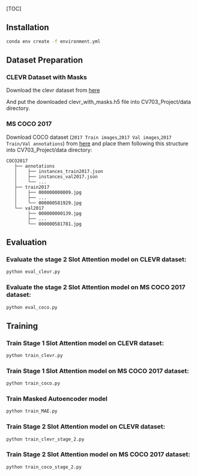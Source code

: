 [TOC]

## Installation

```bash
conda env create -f environment.yml
```

## Dataset Preparation

### CLEVR Dataset with Masks

Download the clevr dataset from [here](https://drive.google.com/uc?export=download&id=15FhXv-1x8T68ZFohOLyohyZgpGfMKmEO)

And put the downloaded clevr_with_masks.h5 file into CV703_Project/data directory.

### MS COCO 2017

Download COCO dataset (`2017 Train images`,`2017 Val images`,`2017 Train/Val annotations`) from [here](https://cocodataset.org/#download) and place them following this structure into CV703_Project/data directory:

```
COCO2017
   ├── annotations
   │    ├── instances_train2017.json
   │    ├── instances_val2017.json
   │    └── ...
   ├── train2017
   │    ├── 000000000009.jpg
   │    ├── ...
   │    └── 000000581929.jpg
   └── val2017
        ├── 000000000139.jpg
        ├── ...
        └── 000000581781.jpg
```

## Evaluation

### Evaluate the stage 2 Slot Attention model on CLEVR dataset:

```bash
python eval_clevr.py
```

### Evaluate the stage 2 Slot Attention model on MS COCO 2017 dataset:

```bash
python eval_coco.py
```

## Training

### Train Stage 1 Slot Attention model on CLEVR dataset:

```bash
python train_clevr.py
```

### Train Stage 1 Slot Attention model on MS COCO 2017 dataset:

```bash
python train_coco.py
```

### Train Masked Autoencoder model

```bash
python train_MAE.py
```

### Train Stage 2 Slot Attention model on CLEVR dataset:

```bash
python train_clevr_stage_2.py
```

### Train Stage 2 Slot Attention model on MS COCO 2017 dataset:

```bash
python train_coco_stage_2.py
```


